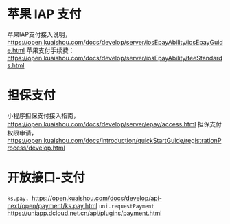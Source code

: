 # 苹果 IAP 支付
苹果IAP支付接入说明，<https://open.kuaishou.com/docs/develop/server/iosEpayAbility/iosEpayGuide.html>
苹果支付手续费：<https://open.kuaishou.com/docs/develop/server/iosEpayAbility/feeStandards.html>

# 担保支付
小程序担保支付接入指南，<https://open.kuaishou.com/docs/develop/server/epay/access.html>
担保支付权限申请，<https://open.kuaishou.com/docs/introduction/quickStartGuide/registrationProcess/develop.html>


# 开放接口-支付
`ks.pay`，<https://open.kuaishou.com/docs/develop/api-next/open/payment/ks.pay.html>
`uni.requestPayment` <https://uniapp.dcloud.net.cn/api/plugins/payment.html>

